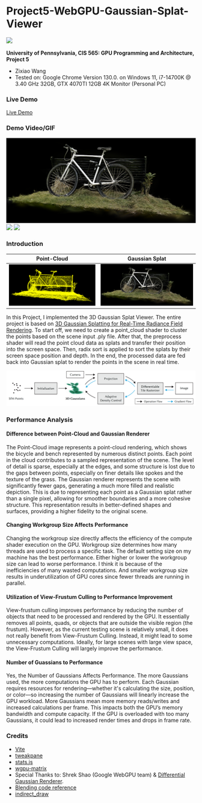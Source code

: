 # Project5-WebGPU-Gaussian-Splat-Viewer

![](images/ga_bonsai.png)

**University of Pennsylvania, CIS 565: GPU Programming and Architecture, Project 5**

* Zixiao Wang
* Tested on: Google Chrome Version 130.0. on
  Windows 11, i7-14700K @ 3.40 GHz 32GB, GTX 4070TI 12GB  4K Monitor (Personal PC)

### Live Demo

[Live Demo](https://lanbiubiu1.github.io/Project5-WebGPU-Gaussian-Splat-Viewer/)

### Demo Video/GIF
![](images/ga_bike.png)
![](images/ga_bike_move.gif)
![](images/ga_playroom_1.gif)



### Introduction
| Point-Cloud           | Gaussian Splat           |
|-----------------------|--------------------------|
| ![](images/pc_bike.png) | ![](images/ga_bike.png)  |

In this Project, I implemented the 3D Gaussian Splat Viewer. The entire project is based on [3D Gaussian Splatting
for Real-Time Radiance Field Rendering](https://repo-sam.inria.fr/fungraph/3d-gaussian-splatting/).
To start off, we need to create a point_cloud shader to cluster the points based on the scene input .ply file. After that, the preprocess shader will read the point cloud data as splats and transfer their position into the screen space. Then, radix sort is applied to sort the splats by their screen space position and depth. In the end, the processed data are fed back into Gaussian splat to render the points in the scene in real time.

![](images/workflow.png)

### Performance Analysis

#### Difference between Point-Cloud and Gaussian Renderer
The Point-Cloud image represents a point-cloud rendering, which shows the bicycle and bench represented by numerous distinct points. Each point in the cloud contributes to a sampled representation of the scene. The level of detail is sparse, especially at the edges, and some structure is lost due to the gaps between points, especially on finer details like spokes and the texture of the grass. The Gaussian renderer represents the scene with significantly fewer gaps, generating a much more filled and realistic depiction. This is due to representing each point as a Gaussian splat rather than a single pixel, allowing for smoother boundaries and a more cohesive structure. This representation results in better-defined shapes and surfaces, providing a higher fidelity to the original scene.

#### Changing Workgroup Size Affects Performance
Changing the workgroup size directly affects the efficiency of the compute shader execution on the GPU. Workgroup size determines how many threads are used to process a specific task. The default setting size on my machine has the best performance. Either higher or lower the workgroup size can lead to worse performance. I think it is because of the inefficiencies of many wasted computations. And smaller workgroup size  results in underutilization of GPU cores since fewer threads are running in parallel. 

#### Utilization of View-Frustum Culling to Performance Improvement
View-frustum culling improves performance by reducing the number of objects that need to be processed and rendered by the GPU. It essentially removes all points, quads, or objects that are outside the visible region (the frustum). However, as the current testing scene is relatively small, it does not really benefit from View-Frustum Culling. Instead, it might lead to some unnecessary computations. Ideally, for large scenes with large view space, the View-Frustum Culling will largely improve the performance.

#### Number of Guassians to Performance
Yes, the Number of Gaussians Affects Performance. The more Gaussians used, the more computations the GPU has to perform. Each Gaussian requires resources for rendering—whether it's calculating the size, position, or color—so increasing the number of Gaussians will linearly increase the GPU workload. More Gaussians mean more memory reads/writes and increased calculations per frame. This impacts both the GPU’s memory bandwidth and compute capacity. If the GPU is overloaded with too many Gaussians, it could lead to increased render times and drops in frame rate.


### Credits

- [Vite](https://vitejs.dev/)
- [tweakpane](https://tweakpane.github.io/docs//v3/monitor-bindings/)
- [stats.js](https://github.com/mrdoob/stats.js)
- [wgpu-matrix](https://github.com/greggman/wgpu-matrix)
- Special Thanks to: Shrek Shao (Google WebGPU team) & [Differential Gaussian Renderer](https://github.com/graphdeco-inria/diff-gaussian-rasterization).
- [Blending code reference](https://webgpufundamentals.org/webgpu/lessons/webgpu-transparency.html)
- [indirect_draw](https://developer.mozilla.org/en-US/docs/Web/API/GPURenderPassEncoder/drawIndirect)
